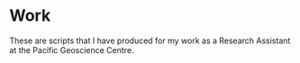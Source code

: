 # Work
These are scripts that I have produced for my work as a Research Assistant at the Pacific Geoscience Centre.
